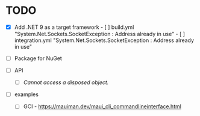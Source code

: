 # TODO

- [x] Add .NET 9 as a target framework
      - [ ] build.yml "System.Net.Sockets.SocketException : Address already in use"
      - [ ] integration.yml "System.Net.Sockets.SocketException : Address already in use"

- [ ] Package for NuGet
- [ ] API
    - [ ] _Cannot access a disposed object._

- [ ] examples
    - [ ] GCI
          - https://mauiman.dev/maui_cli_commandlineinterface.html


